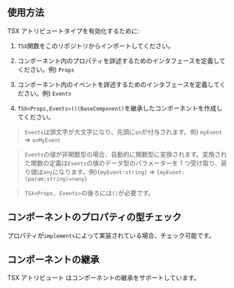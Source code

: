 ## 使用方法

TSX アトリビュートタイプを有効化するために:

1. `TSX`関数をこのリポジトリからインポートしてください。

2. コンポーネント内のプロパティを詳述するためのインタフェースを定義してください。例) `Props`

3. コンポーネント内のイベントを詳述するためのインタフェースを定義してください。例) `Events`

4. `TSX<Props,Events>()(BaseComponent)`を継承したコンポーネントを作成してください。

> `Events`は頭文字が大文字になり、先頭に`on`が付与されます。例) `myEvent` => `onMyEvent`

> `Events`の値が非関数型の場合、自動的に関数型に変換されます。変換された関数の定義は`Events`の値のデータ型のパラメーターを 1 つ受け取り、戻り値は`any`になります。例)`{myEvent:string}` => `{myEvent:(param:string)=>any}`

> `TSX<Props, Events>`の後ろには`()`が必要です。

[](./code-usage.tsx ':include :type=code tsx')

## コンポーネントのプロパティの型チェック

プロパティが`implements`によって実装されている場合、チェック可能です。

[](./code-type-checking.tsx ':include :type=code tsx')

## コンポーネントの継承

TSX アトリビュート はコンポーネントの継承をサポートしています。

[](./code-component-inheritance.tsx ':include :type=code tsx')
